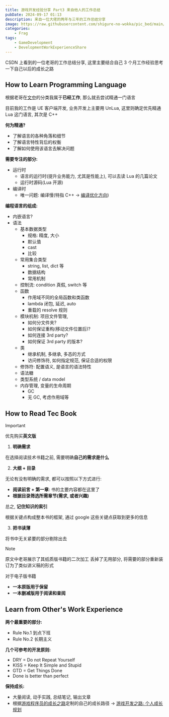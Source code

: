 ```yaml
---
title: 游戏开发经验分享 Part3 来自他人的工作总结
pubDate: 2024-09-17 01:13
description: 来自一位大佬的两年与三年的工作总结分享
image: https://raw.githubusercontent.com/shigure-no-wokka/pic_bed/main/imgs/family_frag.jpg
categories: 
    - Frag
tags:
    - GameDevelopment
    - DevelopmentWorkExperienceShare
---
```


CSDN 上看到的一位老哥的工作总结分享, 这里主要结合自己 3 个月工作经验思考一下自己以后的成长之路

<!--more-->

## How to Learn Programming Language

根据老哥在[文中](https://blog.csdn.net/zolo_mario/article/details/122449811)的分类我属于**已经工作**, 那么就去尝试精通一门语言

目前我的工作是 UE 客户端开发, 业务开发上主要用 UnLua, 这里则确定优先精通 Lua 这门语言, 其次是 C++


**何为精通?**
- 了解语言的各种角落和细节
- 了解语言特性背后的权衡
- 了解如何使用该语言去解决问题


**需要专注的部分:**
- 运行时
  - 语言的运行时(提升业务能力, 尤其是性能上), 可以去读 Lua 的几篇论文
  - 运行时源码(Lua 开源)
- 编译时
  - 唯一问题: 编译慢(特指 C++ -> [编译优化方向](https://tech.meituan.com/2020/12/10/apache-kylin-practice-in-meituan.html))


**编程语言的组成:**
- 内嵌语言?
- 语法
  - 基本数据类型
    - 规格: 精度, 大小
    - 默认值
    - cast
    - 比较
  - 常用集合类型
    - string, list, dict 等
    - 数据结构
    - 常用机制
  - 控制流: condition 真假, switch 等
  - 函数
    - 作用域不同的全局函数和类函数
    - lambda 闭包, 延迟, auto
    - 重载的 resolve 规则
  - 模块机制: 项目文件管理,
    - 如何分文件夹?
    - 如何保证重构(移动文件位置后)?
    - 如何连接 3rd party?
    - 如何保证 3rd party 的版本?
  - 类
    - 继承机制, 多继承, 多态的方式
    - 访问修饰符, 如何指定规范, 保证合适的权限
  - 修饰符: 配置语义, 是语言的语法特性
  - 语法糖
  - 类型系统 / data model
  - 内存管理, 变量的生命周期
    - GC
    - 无 GC, 考虑作用域等


## How to Read Tec Book

> [!IMPORTANT]
> 优先购买**英文版**

1. **明确需求**

在选择阅读技术书籍之前, 需要明确**自己的需求是什么**

2. **大纲 + 目录**

无论有没有明确的需求, 都可以按照以下方式进行:
- **阅读前言 + 第一章**: 书的主要内容都在这里了
- **根据目录筛选所需章节(需求, 或者兴趣)**

总之, **记住知识的索引**

根据关键点构成整本书的框架, 通过 google 这些关键点获取到更多的信息

3. **把书读薄**

将书中无关紧要的部分剔除出去

> [!NOTE]
> 原文中老哥展示了其纸质版书籍的二次加工
> 丢掉了无用部分, 将需要的部分重新装订为了类似讲义稿的形式

对于电子版书籍
- **一本原版用于保留**
- **一本删减版用于阅读和查阅**


## Learn from Other's Work Experience

**两个最重要的部分:**
- Rule No.1 到点下班
- Rule No.2 长期主义

**几个可参考的开发原则:**
- DRY = Do not Repeat Yourself
- KISS = Keep It Simple and Stupid
- GTD = Get Things Done
- Done is better than perfect

**保持成长:**
- 大量阅读, 动手实践, 总结笔记, 输出文章
- 根据[游戏程序员的成长之路](https://github.com/miloyip/game-programmer)定制的自己的成长路径 -> [游戏开发之路: 个人成长规划](../Project_GameDev_Self/Report_GameDev_Self.md)

